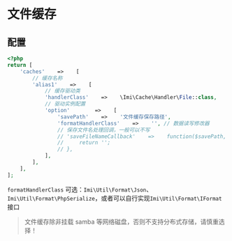 # 文件缓存

## 配置

```php
<?php
return [
    'caches'    =>    [
        // 缓存名称
        'alias1'    =>    [
            // 缓存驱动类
            'handlerClass'    =>    \Imi\Cache\Handler\File::class,
            // 驱动实例配置
            'option'        =>    [
                'savePath'    =>    '文件缓存保存路径',
                'formatHandlerClass'    =>    '', // 数据读写修改器
                // 保存文件名处理回调，一般可以不写
                // 'saveFileNameCallback'    =>    function($savePath, $key){
                //     return '';
                // },
            ],
        ],
    ],
];
```

`formatHandlerClass` 可选：`Imi\Util\Format\Json`、`Imi\Util\Format\PhpSerialize`，或者可以自行实现`Imi\Util\Format\IFormat`接口

> 文件缓存除非挂载 samba 等网络磁盘，否则不支持分布式存储，请慎重选择！
